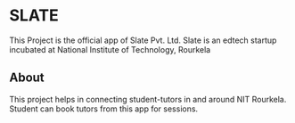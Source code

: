 # SLATE

This Project is the official app of Slate Pvt. Ltd. Slate is an edtech startup incubated at National Institute of Technology, Rourkela

## About

This project helps in connecting student-tutors in and around NIT Rourkela. Student can book tutors from this app for sessions.

